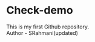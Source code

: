 # Check-demo
This is my first Github repository.
<br>
Author - SRahmani(updated)
<!-- Clone command is used to clone from github to local machine -->
